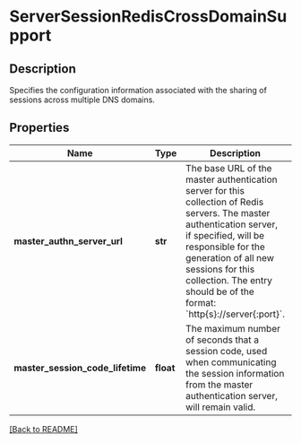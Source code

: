 # ServerSessionRedisCrossDomainSupport

## Description

Specifies the configuration information associated with the sharing of sessions across multiple DNS domains.


## Properties

Name | Type | Description | Notes
------------ | ------------- | ------------- | -------------
**master\_authn\_server\_url** | **str** | The base URL of the master authentication server for this collection of Redis servers.  The master authentication server, if specified, will be responsible for the generation of all new sessions for this collection.  The entry should be of the format: &#x60;http{s}://server{:port}&#x60;.  | [optional] 
**master\_session\_code\_lifetime** | **float** | The maximum number of seconds that a session code, used when communicating the session information from the master authentication server, will remain valid.  | [optional] [default to 30]

[[Back to README]](../README.md)



